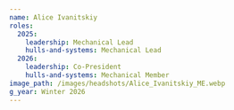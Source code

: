 ```yaml
---
name: Alice Ivanitskiy
roles:
  2025:
    leadership: Mechanical Lead
    hulls-and-systems: Mechanical Lead
  2026:
    leadership: Co-President
    hulls-and-systems: Mechanical Member
image_path: /images/headshots/Alice_Ivanitskiy_ME.webp
g_year: Winter 2026
---
```

